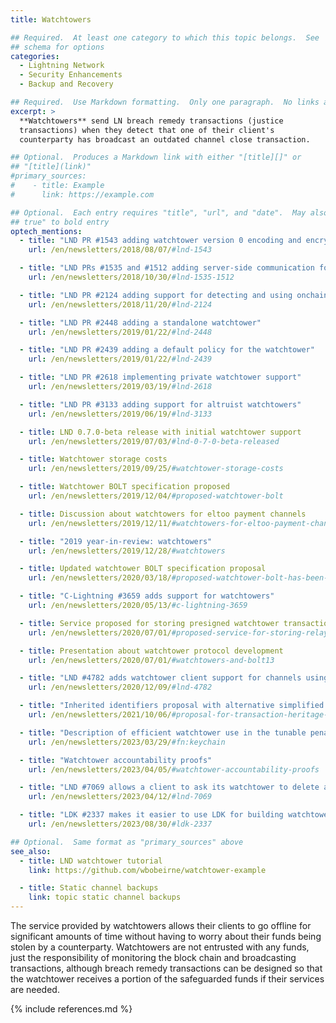 ```yaml
---
title: Watchtowers

## Required.  At least one category to which this topic belongs.  See
## schema for options
categories:
  - Lightning Network
  - Security Enhancements
  - Backup and Recovery

## Required.  Use Markdown formatting.  Only one paragraph.  No links allowed.
excerpt: >
  **Watchtowers** send LN breach remedy transactions (justice
  transactions) when they detect that one of their client's
  counterparty has broadcast an outdated channel close transaction.

## Optional.  Produces a Markdown link with either "[title][]" or
## "[title](link)"
#primary_sources:
#    - title: Example
#      link: https://example.com

## Optional.  Each entry requires "title", "url", and "date".  May also use "feature:
## true" to bold entry
optech_mentions:
  - title: "LND PR #1543 adding watchtower version 0 encoding and encryption"
    url: /en/newsletters/2018/08/07/#lnd-1543

  - title: "LND PRs #1535 and #1512 adding server-side communication for watchtowers"
    url: /en/newsletters/2018/10/30/#lnd-1535-1512

  - title: "LND PR #2124 adding support for detecting and using onchain spends"
    url: /en/newsletters/2018/11/20/#lnd-2124

  - title: "LND PR #2448 adding a standalone watchtower"
    url: /en/newsletters/2019/01/22/#lnd-2448

  - title: "LND PR #2439 adding a default policy for the watchtower"
    url: /en/newsletters/2019/01/22/#lnd-2439

  - title: "LND PR #2618 implementing private watchtower support"
    url: /en/newsletters/2019/03/19/#lnd-2618

  - title: "LND PR #3133 adding support for altruist watchtowers"
    url: /en/newsletters/2019/06/19/#lnd-3133

  - title: LND 0.7.0-beta release with initial watchtower support
    url: /en/newsletters/2019/07/03/#lnd-0-7-0-beta-released

  - title: Watchtower storage costs
    url: /en/newsletters/2019/09/25/#watchtower-storage-costs

  - title: Watchtower BOLT specification proposed
    url: /en/newsletters/2019/12/04/#proposed-watchtower-bolt

  - title: Discussion about watchtowers for eltoo payment channels
    url: /en/newsletters/2019/12/11/#watchtowers-for-eltoo-payment-channels

  - title: "2019 year-in-review: watchtowers"
    url: /en/newsletters/2019/12/28/#watchtowers

  - title: Updated watchtower BOLT specification proposal
    url: /en/newsletters/2020/03/18/#proposed-watchtower-bolt-has-been-updated

  - title: "C-Lightning #3659 adds support for watchtowers"
    url: /en/newsletters/2020/05/13/#c-lightning-3659

  - title: Service proposed for storing presigned watchtower transactions
    url: /en/newsletters/2020/07/01/#proposed-service-for-storing-relaying-and-broadcasting-presigned-transactions

  - title: Presentation about watchtower protocol development
    url: /en/newsletters/2020/07/01/#watchtowers-and-bolt13

  - title: "LND #4782 adds watchtower client support for channels using anchor outputs"
    url: /en/newsletters/2020/12/09/#lnd-4782

  - title: "Inherited identifiers proposal with alternative simplified watchtower design"
    url: /en/newsletters/2021/10/06/#proposal-for-transaction-heritage-identifiers

  - title: "Description of efficient watchtower use in the tunable penalty protocol"
    url: /en/newsletters/2023/03/29/#fn:keychain

  - title: "Watchtower accountability proofs"
    url: /en/newsletters/2023/04/05/#watchtower-accountability-proofs

  - title: "LND #7069 allows a client to ask its watchtower to delete a session"
    url: /en/newsletters/2023/04/12/#lnd-7069

  - title: "LDK #2337 makes it easier to use LDK for building watchtowers"
    url: /en/newsletters/2023/08/30/#ldk-2337

## Optional.  Same format as "primary_sources" above
see_also:
  - title: LND watchtower tutorial
    link: https://github.com/wbobeirne/watchtower-example

  - title: Static channel backups
    link: topic static channel backups
---
```

The service provided by watchtowers allows their clients to go offline
for significant amounts of time without having to worry about their
funds being stolen by a counterparty.  Watchtowers are not
entrusted with any funds, just the responsibility of monitoring the
block chain and broadcasting transactions, although breach remedy
transactions can be designed so that the watchtower receives a portion
of the safeguarded funds if their services are needed.

{% include references.md %}
